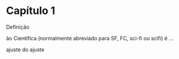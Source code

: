 # Capítulo 1

Definição

ão Científica (normalmente abreviado para SF, FC, sci-fi ou scifi) é ...

ajuste do ajuste
